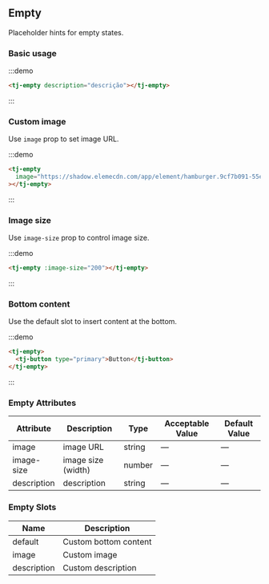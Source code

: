 ## Empty

Placeholder hints for empty states.

### Basic usage

:::demo

```html
<tj-empty description="descrição"></tj-empty>
```

:::

### Custom image

Use `image` prop to set image URL.

:::demo

```html
<tj-empty
  image="https://shadow.elemecdn.com/app/element/hamburger.9cf7b091-55e9-11e9-a976-7f4d0b07eef6.png"
></tj-empty>
```

:::

### Image size

Use `image-size` prop to control image size.

:::demo

```html
<tj-empty :image-size="200"></tj-empty>
```

:::

### Bottom content

Use the default slot to insert content at the bottom.

:::demo

```html
<tj-empty>
  <tj-button type="primary">Button</tj-button>
</tj-empty>
```

:::

### Empty Attributes

| Attribute   | Description        | Type   | Acceptable Value | Default Value |
| ----------- | ------------------ | ------ | ---------------- | ------------- |
| image       | image URL          | string | —                | —             |
| image-size  | image size (width) | number | —                | —             |
| description | description        | string | —                | —             |

### Empty Slots

| Name        | Description           |
| ----------- | --------------------- |
| default     | Custom bottom content |
| image       | Custom image          |
| description | Custom description    |
